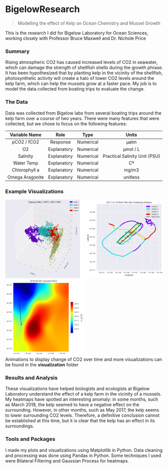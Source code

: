 # BigelowResearch
> Modelling the effect of Kelp on Ocean Chemistry and Mussel Growth

This is the research I did for Bigelow Laboratory for Ocean Sciences, working closely with Professor Bruce Maxwell and Dr. Nichole Price

### Summary

Rising atmospheric CO2 has caused increased levels of CO2 in seawater, which can damage the strength of shellfish shells during the growth phrase. It has been hypothesized that by planting kelp in the vicinity of the shellfish, photosynthetic activity will create a halo of lower CO2 levels around the kelp farm, which can help the mussels grow at a faster pace. My job is to model the data collected from boating trips to evaluate the change.

### The Data

Data was collected from Bigelow labs from several boating trips around the kelp farm over a course of two years. There were many features that were collected, but we chose to focus on the following features:


| Variable Name   | Role          | Type        | Units   |
|:---------------:|:-------------:|:-----------:|:-------:|
| pCO2 / fCO2     | Response      | Numerical   |µatm     |
| O2              | Explanatory   | Numerical   |µmol / L |
| Salinity        | Explanatory   | Numerical   |Practical Salinity Unit (PSU)        |
| Water Temp      | Explanatory   | Numerical   |Cº       |
| Chlorophyll a   | Explanatory   | Numerical   |mg/m3    |
| Omega Aragonite | Explanatory   | Numerical   |unitless |


### Example Visualizations

<div style="display: block; float: left">
      <img src="PCA%20and%20Clustering/PCA%20with%20Clustering%20(n=4)/2017_12_19_cluster.png" width="250" height="250"> 
      <img src="PCA%20and%20Clustering/Boat%20Paths%20with%20Clustering%20from%20PCA%20Space/2017_12_19_boat_path.png" width="250" height="250">
      <img src="Visualization/Bilateral%20Filter/Single%20Frame%20Estimation/CO2/2018-03-28%20Corrected%20fCO2_single_frame.png" width="250 height="250">      
<div class="clear"></div>
</div>

      

Animations to display change of CO2 over time and more visualizations can be found in the <b>visualization</b> folder

### Results and Analysis

These visualizations have helped biologists and ecologists at Bigelow Laboratory understand the effect of a kelp farm in the vicinity of a mussels. My heatmaps have spotted an interesting anomaly: in some months, such as March 2018, the kelp seemed to have a negative effect on the surrounding. However, in other months, such as May 2017, the kelp seems to lower surrounding CO2 levels. Therefore, a definitive conclusion cannot be established at this time, but it is clear that the kelp has an effect in its surroundings.

### Tools and Packages

I made my plots and visualizations using Matplotlib in Python. Data cleaning and processing was done using Pandas in Python. Some techniques I used were Bilateral Filtering and Gaussian Process for heatmaps.
